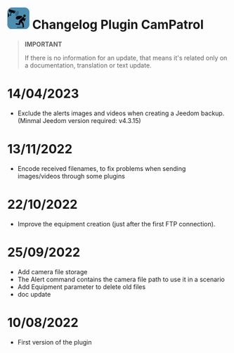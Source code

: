 ![CamPatrol Icon](../images/camPatrol_icon-50.png) Changelog Plugin CamPatrol
==

>**IMPORTANT**
>
>If there is no information for an update, that means it's related only on a documentation, translation or text update.

14/04/2023
==
- Exclude the alerts images and videos when creating a Jeedom backup. (Minmal Jeedom version required: v4.3.15)

13/11/2022
==
- Encode received filenames, to fix problems when sending images/videos through some plugins
  

22/10/2022
==
- Improve the equipment creation (just after the first FTP connection).


25/09/2022
==

- Add camera file storage
- The Alert command contains the camera file path to use it in a scenario
- Add Equipment parameter to delete old files
- doc update


10/08/2022
==

- First version of the plugin
